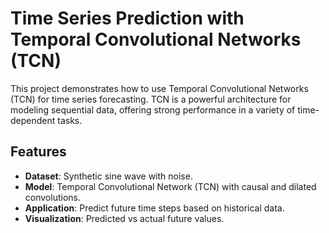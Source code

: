 # Time Series Prediction with Temporal Convolutional Networks (TCN)

This project demonstrates how to use Temporal Convolutional Networks (TCN) for time series forecasting. TCN is a powerful architecture for modeling sequential data, offering strong performance in a variety of time-dependent tasks.

## Features
- **Dataset**: Synthetic sine wave with noise.
- **Model**: Temporal Convolutional Network (TCN) with causal and dilated convolutions.
- **Application**: Predict future time steps based on historical data.
- **Visualization**: Predicted vs actual future values.
